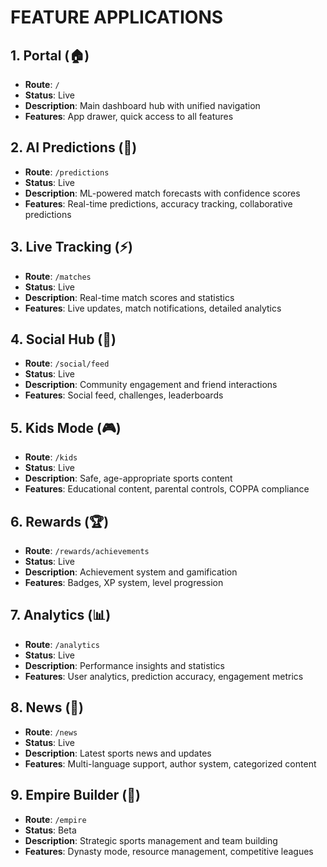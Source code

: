 
# FEATURE APPLICATIONS

## 1. Portal (🏠)
- **Route**: `/`
- **Status**: Live
- **Description**: Main dashboard hub with unified navigation
- **Features**: App drawer, quick access to all features

## 2. AI Predictions (🤖)
- **Route**: `/predictions`
- **Status**: Live
- **Description**: ML-powered match forecasts with confidence scores
- **Features**: Real-time predictions, accuracy tracking, collaborative predictions

## 3. Live Tracking (⚡)
- **Route**: `/matches`
- **Status**: Live
- **Description**: Real-time match scores and statistics
- **Features**: Live updates, match notifications, detailed analytics

## 4. Social Hub (👥)
- **Route**: `/social/feed`
- **Status**: Live
- **Description**: Community engagement and friend interactions
- **Features**: Social feed, challenges, leaderboards

## 5. Kids Mode (🎮)
- **Route**: `/kids`
- **Status**: Live
- **Description**: Safe, age-appropriate sports content
- **Features**: Educational content, parental controls, COPPA compliance

## 6. Rewards (🏆)
- **Route**: `/rewards/achievements`
- **Status**: Live
- **Description**: Achievement system and gamification
- **Features**: Badges, XP system, level progression

## 7. Analytics (📊)
- **Route**: `/analytics`
- **Status**: Live
- **Description**: Performance insights and statistics
- **Features**: User analytics, prediction accuracy, engagement metrics

## 8. News (📰)
- **Route**: `/news`
- **Status**: Live
- **Description**: Latest sports news and updates
- **Features**: Multi-language support, author system, categorized content

## 9. Empire Builder (👑)
- **Route**: `/empire`
- **Status**: Beta
- **Description**: Strategic sports management and team building
- **Features**: Dynasty mode, resource management, competitive leagues
